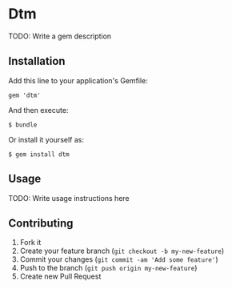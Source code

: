 # Dtm

TODO: Write a gem description

## Installation

Add this line to your application's Gemfile:

    gem 'dtm'

And then execute:

    $ bundle

Or install it yourself as:

    $ gem install dtm

## Usage

TODO: Write usage instructions here

## Contributing

1. Fork it
2. Create your feature branch (`git checkout -b my-new-feature`)
3. Commit your changes (`git commit -am 'Add some feature'`)
4. Push to the branch (`git push origin my-new-feature`)
5. Create new Pull Request
